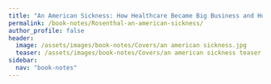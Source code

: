 ```yaml
---
title: "An American Sickness: How Healthcare Became Big Business and How You Can Take It Back"
permalink: /book-notes/Rosenthal-an-american-sickness/
author_profile: false
header:
  image: /assets/images/book-notes/Covers/an american sickness.jpg
  teaser: /assets/images/book-notes/Covers/an american sickness teaser.png
sidebar:
  nav: "book-notes"
---
```


